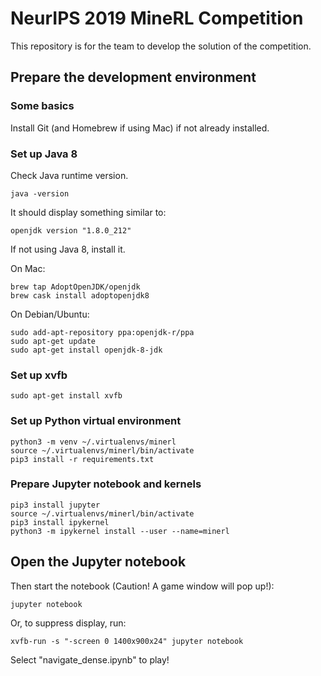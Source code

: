 # NeurIPS 2019 MineRL Competition
This repository is for the team to develop the solution of the competition. 

## Prepare the development environment
### Some basics
Install Git (and Homebrew if using Mac) if not already installed.

### Set up Java 8
Check Java runtime version.

    java -version
It should display something similar to:

    openjdk version "1.8.0_212"
If not using Java 8, install it.

On Mac:

    brew tap AdoptOpenJDK/openjdk
    brew cask install adoptopenjdk8


On Debian/Ubuntu:

    sudo add-apt-repository ppa:openjdk-r/ppa
    sudo apt-get update
    sudo apt-get install openjdk-8-jdk

### Set up xvfb
    sudo apt-get install xvfb

### Set up Python virtual environment
    python3 -m venv ~/.virtualenvs/minerl
    source ~/.virtualenvs/minerl/bin/activate
    pip3 install -r requirements.txt

### Prepare Jupyter notebook and kernels
    pip3 install jupyter
    source ~/.virtualenvs/minerl/bin/activate
    pip3 install ipykernel
    python3 -m ipykernel install --user --name=minerl

## Open the Jupyter notebook
Then start the notebook (Caution! A game window will pop up!): 

    jupyter notebook

Or, to suppress display, run:

    xvfb-run -s "-screen 0 1400x900x24" jupyter notebook
    
Select "navigate_dense.ipynb" to play! 

